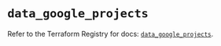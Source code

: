 # `data_google_projects`

Refer to the Terraform Registry for docs: [`data_google_projects`](https://registry.terraform.io/providers/hashicorp/google/6.7.0/docs/data-sources/projects).
